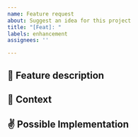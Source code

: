 ```yaml
---
name: Feature request
about: Suggest an idea for this project
title: "[Feat]: "
labels: enhancement
assignees: ''

---
```


## 🔖 Feature description
<!--- A clear and concise description of what the feature is. Ex. There should be a [...] --->


## 🎤 Context
<!--- Please explain why this feature should be implemented and how it would be used. Add examples, if applicable. Ex. In my use-case [...] --->

## ✌️ Possible Implementation
<!--- Not obligatory, but ideas as to the implementation of the addition or change. --->
